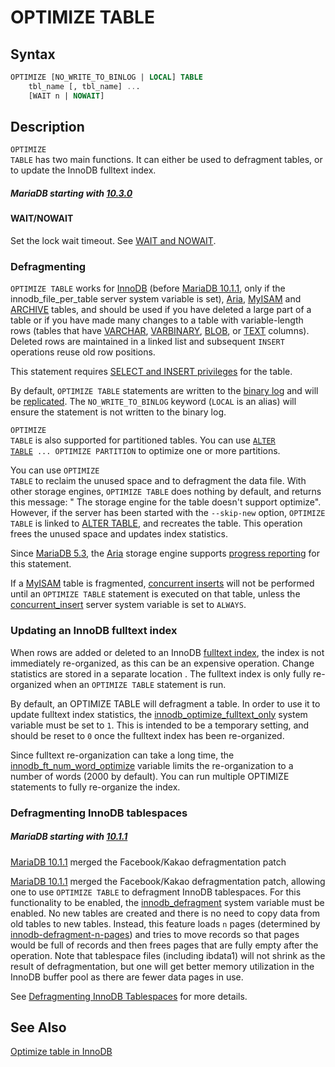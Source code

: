 # OPTIMIZE TABLE

## Syntax

```sql
OPTIMIZE [NO_WRITE_TO_BINLOG | LOCAL] TABLE
    tbl_name [, tbl_name] ...
    [WAIT n | NOWAIT]
```

## Description

<code class="fixed" style="white-space:pre-wrap">OPTIMIZE TABLE</code> has two main functions. It can either be used to defragment tables, or to update the InnoDB fulltext index.

##### MariaDB starting with [10.3.0](/kb/en/mariadb-1030-release-notes/)

#### WAIT/NOWAIT

Set the lock wait timeout. See [WAIT and NOWAIT](/sql-statements-structure/sql-statements/transactions/wait-and-nowait/).

### Defragmenting

`OPTIMIZE TABLE` works for [InnoDB](/columns-storage-engines-and-plugins/storage-engines/innodb/) (before [MariaDB 10.1.1](/kb/en/mariadb-1011-release-notes/), only if the <a undefined>innodb_file_per_table</a> server system variable is set), [Aria](/columns-storage-engines-and-plugins/storage-engines/aria/), [MyISAM](/kb/en/myisam/) and [ARCHIVE](/columns-storage-engines-and-plugins/storage-engines/archive/) tables, and should be used if you have deleted a large part of a table or if you have made many changes to a table with variable-length
rows (tables that have [VARCHAR](/columns-storage-engines-and-plugins/data-types/string-data-types/varchar/), [VARBINARY](/columns-storage-engines-and-plugins/data-types/string-data-types/varbinary/), [BLOB](/columns-storage-engines-and-plugins/data-types/string-data-types/blob/), or [TEXT](/columns-storage-engines-and-plugins/data-types/string-data-types/text/) columns).  Deleted rows are maintained in a
linked list and subsequent <code class="fixed" style="white-space:pre-wrap">INSERT</code> operations reuse old row positions.

This statement requires [SELECT and INSERT privileges](/sql-statements-structure/sql-statements/account-management-sql-commands/grant/) for the table.

By default, `OPTIMIZE TABLE` statements are written to the [binary log](/mariadb-administration/server-monitoring-logs/binary-log/) and will be [replicated](/replication/). The `NO_WRITE_TO_BINLOG` keyword (`LOCAL` is an alias) will ensure the statement is not written to the binary log.

<code class="fixed" style="white-space:pre-wrap">OPTIMIZE TABLE</code> is also supported for partitioned tables. You
can use 
<code class="highlight fixed" style="white-space:pre-wrap">[ALTER TABLE](/sql-statements-structure/sql-statements/data-definition/alter/alter-table/) ... OPTIMIZE PARTITION</code> 
to optimize one or more partitions.

You can use <code class="fixed" style="white-space:pre-wrap">OPTIMIZE TABLE</code> to reclaim the unused
space and to defragment the data file. With other storage engines, `OPTIMIZE TABLE` does nothing by default, and returns this message: " The storage engine for the table doesn't support optimize". However, if the server has been started with the `--skip-new` option, `OPTIMIZE TABLE` is linked to [ALTER TABLE](/sql-statements-structure/sql-statements/data-definition/alter/alter-table/), and recreates the table. This operation frees the unused space and updates index statistics.

Since [MariaDB 5.3](/kb/en/what-is-mariadb-53/), the [Aria](/columns-storage-engines-and-plugins/storage-engines/aria/) storage engine supports [progress reporting](/kb/en/progress-reporting/) for this statement.

If a [MyISAM](/kb/en/myisam/) table is fragmented, [concurrent inserts](/sql-statements-structure/sql-statements/data-manipulation/inserting-loading-data/concurrent-inserts/) will not be performed until an `OPTIMIZE TABLE` statement is executed on that table, unless the [concurrent_insert](/kb/en/server-system-variables/#concurrent_insert) server system variable is set to `ALWAYS`.

### Updating an InnoDB fulltext index

When rows are added or deleted to an InnoDB [fulltext index](/replication/optimization-and-tuning/optimization-and-indexes/full-text-indexes/), the index is not immediately re-organized, as this can be an expensive operation. Change statistics are stored in a separate location . The  fulltext index is only fully re-organized when an `OPTIMIZE TABLE` statement is run.

By default, an OPTIMIZE TABLE will defragment a table. In order to use it to update fulltext index statistics, the [innodb_optimize_fulltext_only](/kb/en/xtradbinnodb-server-system-variables/#innodb_optimize_fulltext_only) system variable must be set to `1`. This is intended to be a temporary setting, and should be reset to `0` once the fulltext index has been re-organized.

Since fulltext re-organization can take a long time, the [innodb_ft_num_word_optimize](/kb/en/xtradbinnodb-server-system-variables/#innodb_ft_num_word_optimize) variable limits the re-organization to a number of words (2000 by default).  You can run multiple OPTIMIZE statements to fully re-organize the index.

### Defragmenting InnoDB tablespaces

##### MariaDB starting with [10.1.1](/kb/en/mariadb-1011-release-notes/)

[MariaDB 10.1.1](/kb/en/mariadb-1011-release-notes/) merged the Facebook/Kakao defragmentation patch

[MariaDB 10.1.1](/kb/en/mariadb-1011-release-notes/) merged the Facebook/Kakao defragmentation patch, allowing one to use `OPTIMIZE TABLE` to defragment InnoDB tablespaces. For this functionality to be enabled, the [innodb_defragment](/kb/en/xtradbinnodb-server-system-variables/#innodb_defragment) system variable must be enabled. No new tables are created and there is no need to copy data from old tables to new tables. Instead, this feature loads `n` pages (determined by [innodb-defragment-n-pages](/kb/en/xtradbinnodb-server-system-variables/#innodb_defragment_n_pages)) and tries to move records so that pages would be full of records and then frees pages that are fully empty after the operation. Note that tablespace files (including ibdata1) will not shrink as the result of defragmentation, but one will get better memory utilization in the InnoDB buffer pool as there are fewer data pages in use.

See [Defragmenting InnoDB Tablespaces](/replication/optimization-and-tuning/optimizing-tables/defragmenting-innodb-tablespaces/) for more details.

## See Also

[Optimize table in InnoDB](/kb/en/online-ddl-overview/#optimizing-a-table)